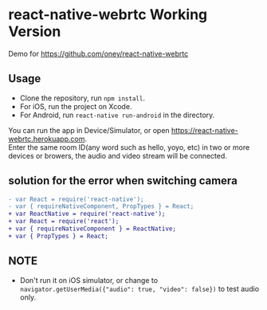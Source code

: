 # react-native-webrtc Working Version
Demo for https://github.com/oney/react-native-webrtc
## Usage
- Clone the repository, run `npm install`.  
- For iOS, run the project on Xcode.  
- For Android, run `react-native run-android` in the directory.  

You can run the app in Device/Simulator, or open https://react-native-webrtc.herokuapp.com.   
Enter the same room ID(any word such as hello, yoyo, etc) in two or more devices or browers, the audio and video stream will be connected.
## solution for the error when switching camera  

```diff
- var React = require('react-native');  
- var { requireNativeComponent, PropTypes } = React;  
+ var ReactNative = require('react-native');  
+ var React = require('react');  
+ var { requireNativeComponent } = ReactNative;  
+ var { PropTypes } = React;  
```  


## NOTE
- Don't run it on iOS simulator, or change to `navigator.getUserMedia({"audio": true, "video": false})` to test audio only.

